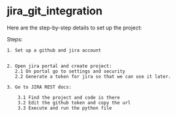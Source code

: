 # jira_git_integration

<!-- ![Screenshot 2023-03-28 at 9 38 09 PM](https://user-images.githubusercontent.com/43399466/228301952-abc02ca2-9942-4a67-8293-f76647b6f9d8.png) -->


Here are the step-by-step details to set up the project:


Steps:

    1. Set up a github and jira account
       

    2. Open jira portal and create project:
       2.1 On portal go to settings and security
       2.2 Generate a token for jira so that we can use it later.

    3. Go to JIRA REST docs:
        
        3.1 Find the project and code is there
        3.2 Edit the github token and copy the url
        3.3 Execute and run the python file 



    

